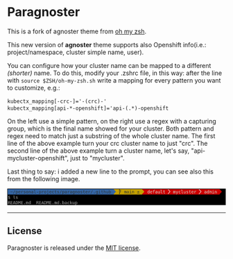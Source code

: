 # Paragnoster
This is a fork of agnoster theme from [oh my zsh](https://github.com/ohmyzsh/ohmyzsh).

This new version of **agnoster** theme supports also Openshift info(i.e.: project/namespace, cluster simple name, user).

You can configure how your cluster name can be mapped to a different *(shorter)* name. To do this, modify your .zshrc file, in this way:
after the line with `source $ZSH/oh-my-zsh.sh` write a mapping for every pattern you want to customize, e.g.:
```
kubectx_mapping[-crc-]='-(crc)-'
kubectx_mapping[api-*-openshift]='api-(.*)-openshift
```

On the left use a simple pattern, on the right use a regex with a capturing group, which is the final name showed for your cluster.
Both pattern and regex need to match just a substring of the whole cluster name.
The first line of the above example turn your crc cluster name to just "crc".
The second line of the above example turn a cluster name, let's say, "api-mycluster-openshift", just to "mycluster".

Last thing to say: i added a new line to the prompt, you can see also this from the following image. 

![How the theme looks like](./screenshot.png)

---

## License
Paragnoster is released under the [MIT license](https://github.com/vitorz/paragnoster/blob/master/LICENSE.txt).
